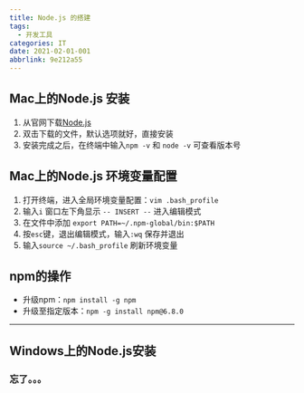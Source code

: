 ```yaml
---
title: Node.js 的搭建
tags:
  - 开发工具
categories: IT
date: 2021-02-01-001
abbrlink: 9e212a55
---
```


## Mac上的Node.js 安装
1. 从官网下载[Node.js](https://nodejs.org/en/)
2. 双击下载的文件，默认选项就好，直接安装
3. 安装完成之后，在终端中输入`npm -v` 和 `node -v` 可查看版本号

## Mac上的Node.js 环境变量配置
1. 打开终端，进入全局环境变量配置：`vim .bash_profile`
2. 输入`i` 窗口左下角显示 `-- INSERT --` 进入编辑模式
3. 在文件中添加 `export PATH=~/.npm-global/bin:$PATH` 
4. 按`esc`键，退出编辑模式，输入`:wq` 保存并退出
5. 输入`source ~/.bash_profile` 刷新环境变量

## npm的操作
- 升级npm：`npm install -g npm`  
- 升级至指定版本：`npm -g install npm@6.8.0` 
---
## Windows上的Node.js安装
### 忘了。。。
